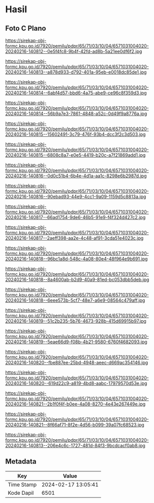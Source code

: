 # Hasil

## Foto C Plano

https://sirekap-obj-formc.kpu.go.id/7920/pemilu/pdpr/65/71/03/10/04/6571031004020-20240216-140812--0e5f4fc8-9b4f-42fd-ad8b-5a21ee0df6f2.jpg

https://sirekap-obj-formc.kpu.go.id/7920/pemilu/pdpr/65/71/03/10/04/6571031004020-20240216-140813--a878d933-d792-401a-95eb-e0018dc85de1.jpg

https://sirekap-obj-formc.kpu.go.id/7920/pemilu/pdpr/65/71/03/10/04/6571031004020-20240216-140814--6abf4d57-bbd6-4a75-abe9-ce96c8f359d3.jpg

https://sirekap-obj-formc.kpu.go.id/7920/pemilu/pdpr/65/71/03/10/04/6571031004020-20240216-140814--56b9a7e3-7861-4848-a52c-0d49f9a8776a.jpg

https://sirekap-obj-formc.kpu.go.id/7920/pemilu/pdpr/65/71/03/10/04/6571031004020-20240216-140815--15602491-3c79-476f-93b4-dcc3f2c3d503.jpg

https://sirekap-obj-formc.kpu.go.id/7920/pemilu/pdpr/65/71/03/10/04/6571031004020-20240216-140815--6808c8a7-e0e5-4419-b20c-a7f21869add1.jpg

https://sirekap-obj-formc.kpu.go.id/7920/pemilu/pdpr/65/71/03/10/04/6571031004020-20240216-140816--0d0c51b4-6b4e-4d1a-aa1c-8298e6b2987d.jpg

https://sirekap-obj-formc.kpu.go.id/7920/pemilu/pdpr/65/71/03/10/04/6571031004020-20240216-140816--90ebad93-44e9-4cc1-9a09-1159d5c8813a.jpg

https://sirekap-obj-formc.kpu.go.id/7920/pemilu/pdpr/65/71/03/10/04/6571031004020-20240216-140817--66ad1754-9de6-46b5-91e9-f4f324d427c2.jpg

https://sirekap-obj-formc.kpu.go.id/7920/pemilu/pdpr/65/71/03/10/04/6571031004020-20240216-140817--2aeff398-aa2e-4c48-af91-3cda51e4023c.jpg

https://sirekap-obj-formc.kpu.go.id/7920/pemilu/pdpr/65/71/03/10/04/6571031004020-20240216-140818--96bc1a8d-548c-4a08-80e4-48f964e9b691.jpg

https://sirekap-obj-formc.kpu.go.id/7920/pemilu/pdpr/65/71/03/10/04/6571031004020-20240216-140818--8a4600ab-b2d9-40a9-81ed-bc053dbb5deb.jpg

https://sirekap-obj-formc.kpu.go.id/7920/pemilu/pdpr/65/71/03/10/04/6571031004020-20240216-140818--6eee573b-5cf7-48e7-a6e9-08564c479aff.jpg

https://sirekap-obj-formc.kpu.go.id/7920/pemilu/pdpr/65/71/03/10/04/6571031004020-20240216-140819--51c2b235-5b76-4673-928b-415d69915b97.jpg

https://sirekap-obj-formc.kpu.go.id/7920/pemilu/pdpr/65/71/03/10/04/6571031004020-20240216-140819--5eae66d9-f08b-4b21-9580-6760f4682093.jpg

https://sirekap-obj-formc.kpu.go.id/7920/pemilu/pdpr/65/71/03/10/04/6571031004020-20240216-140820--fbe887ee-25bd-4948-aeec-d669ac354146.jpg

https://sirekap-obj-formc.kpu.go.id/7920/pemilu/pdpr/65/71/03/10/04/6571031004020-20240216-140820--619d22c9-a819-4bd8-aabc-17979570d53e.jpg

https://sirekap-obj-formc.kpu.go.id/7920/pemilu/pdpr/65/71/03/10/04/6571031004020-20240216-140821--2b1f0f4f-b0ee-4a08-8270-4e43e267449e.jpg

https://sirekap-obj-formc.kpu.go.id/7920/pemilu/pdpr/65/71/03/10/04/6571031004020-20240216-140821--8f66af71-8f2e-4d56-b099-39a07fc68523.jpg

https://sirekap-obj-formc.kpu.go.id/7920/pemilu/pdpr/65/71/03/10/04/6571031004020-20240216-140813--206e4c6c-1727-481d-84f3-9bcdcacf0ab8.jpg


## Metadata

| Key        | Value               |
| ---------- | ------------------- |
| Time Stamp | 2024-02-17 13:05:41 |
| Kode Dapil | 6501                |



